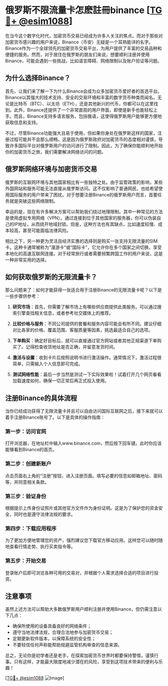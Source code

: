 # 俄罗斯不限流量卡怎麽註冊binance [[TG💪+ @esim1088](https://t.me/s/esim1088)]

在当今这个数字化时代，加密货币交易已经成为许多人关注的焦点。而对于那些对加密货币感兴趣的用户来说，Binance（币安）无疑是一个耳熟能详的名字。Binance作为一个全球领先的加密货币交易平台，为用户提供了丰富的交易品种和便捷的服务。然而，对于居住在俄罗斯的朋友们来说，想要顺利注册并使用Binance，可能会遇到一些挑战，比如语言障碍、网络限制以及账户验证等问题。

## 为什么选择Binance？

首先，让我们来了解一下为什么Binance会成为众多加密货币爱好者的首选平台。Binance以其强大的技术支持、安全的交易环境和丰富的数字货币种类而闻名。无论是比特币（BTC）、以太坊（ETH），还是其他新兴的代币，你都可以在这里找到。此外，Binance还提供了一个非常直观的用户界面，即使是新手也能轻松上手。而且，Binance支持多语言服务，包括俄语，这使得俄罗斯用户能够更方便地获取信息和支持。

不过，尽管Binance功能强大且易于使用，但如果你身处在俄罗斯这样的国家，注册过程可能并不会那么顺畅。这是因为俄罗斯政府对加密货币的态度相对谨慎，导致许多国际平台对俄罗斯用户的访问进行了限制。因此，为了确保你能顺利地开始你的加密货币之旅，我们需要解决网络访问的问题。

## 俄罗斯网络环境与加密货币交易

俄罗斯的互联网环境与其他国家相比有一些独特之处。由于监管政策的影响，某些外国网站和服务可能无法直接从俄罗斯访问。这不仅影响了普通网民，也给希望使用国际服务的用户带来了困扰。对于想要注册Binance的俄罗斯用户而言，首要任务就是突破这些网络限制。

幸运的是，现在有许多解决方案可以帮助我们绕过地理限制。其中一种常见的方法是使用虚拟专用网络（VPN）。通过连接到位于其他国家的服务器，你可以伪装自己的IP地址，从而绕开地域封锁。但是，这种方法也有其缺点，比如速度较慢、成本较高，甚至可能面临法律风险。

相比之下，另一种更为灵活且经济实惠的选择则是购买一张支持无限流量的SIM卡。这种卡通常被称为“漫游卡”或“国际卡”，它允许你在多个国家之间切换，享受本地化的高速互联网连接。对于经常旅行或者需要频繁跨国工作的用户来说，这是一种非常实用的选择。

## 如何获取俄罗斯的无限流量卡？

那么问题来了：如何才能获得一张适合用于注册Binance的无限流量卡呢？以下是一些步骤供参考：

1. **研究市场**：首先，你需要了解市场上有哪些供应商提供此类服务。可以通过搜索引擎查找相关信息，或者参考社交媒体上的推荐。
   
2. **比较价格与服务**：不同公司提供的套餐和服务内容可能会有所不同。建议仔细对比各家的价格、覆盖范围、客服质量等因素，挑选最适合自己的选项。

3. **下单购买**：确定好目标后，就可以直接通过官方网站或者其他正规渠道下单购买了。记得检查收货地址是否正确，并留意发货时间。

4. **激活与设置**：收到卡片后按照说明书进行激活操作。通常情况下，激活过程很简单，只需输入个人信息即可完成。

5. **测试网络性能**：最后一步当然是测试一下实际效果啦！试着打开几个网页看看加载速度如何，确保一切正常后再正式投入使用。

## 注册Binance的具体流程

当你已经成功获得了无限流量卡并且可以自由访问国际互联网之后，接下来就可以着手注册Binance账号了。以下是具体的操作指南：

### 第一步：访问官网
打开浏览器，在地址栏中输入www.binance.com，然后按下回车键。此时你应该能够看到Binance的首页。

### 第二步：创建新账户
点击页面右上角的“注册”按钮，进入注册页面。填写必要的信息如邮箱地址、密码等，并同意相关条款。

### 第三步：验证身份
根据提示上传身份证照片或其他官方文件作为身份证明。这是为了保护您的资金安全，同时也是遵守法律法规的要求。

### 第四步：下载应用程序
为了更加方便地管理您的资产，强烈建议您下载官方移动应用。这样您可以随时随地查看行情走势、执行买卖指令等。

### 第五步：开始交易
登录账户后即可浏览各种可用的交易对，并根据个人需求选择合适的项目进行投资。

## 注意事项

虽然上述方法可以帮助大多数俄罗斯用户顺利注册并使用Binance，但仍需注意以下几点：

- 确保所使用的设备具备良好的网络条件；
- 遵守当地法律法规，合理合法地参与加密货币交易；
- 定期更新软件版本，以保障系统的安全性；
- 不要轻信任何声称能帮助规避监管机构审查的信息来源。

总之，无论你是初学者还是老手，在探索加密货币世界时都要保持警惕，谨慎行事。只有这样，才能最大限度地减少潜在的风险，享受到这项技术带来的便利与乐趣！

[[TG💪+ @esim1088](https://t.me/s/esim1088) ![Image](https://i.postimg.cc/4NQfJmqS/Snipaste-2025-05-13-00-14-12.png)]